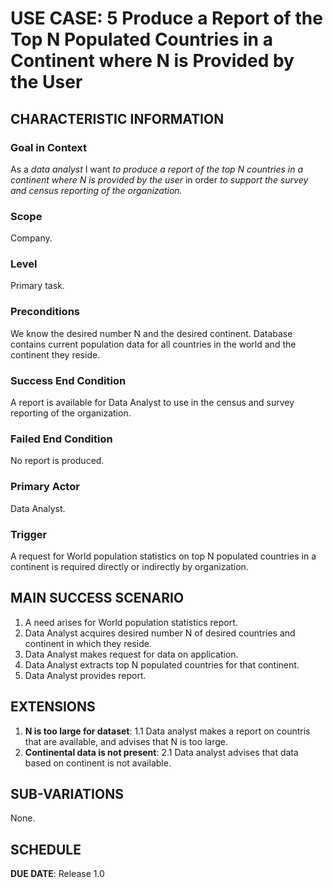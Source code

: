 # USE CASE: 5 Produce a Report of the Top N Populated Countries in a Continent where N is Provided by the User

## CHARACTERISTIC INFORMATION

### Goal in Context

As a *data analyst* I want *to produce a report of the top N countries in a continent where N is provided by the user* in order *to support the survey and census reporting of the organization.*
### Scope

Company.

### Level

Primary task.

### Preconditions

We know the desired number N and the desired continent. Database contains current population data for all countries in the world and the continent they reside.

### Success End Condition

A report is available for Data Analyst to use in the census and survey reporting of the organization.

### Failed End Condition

No report is produced.

### Primary Actor

Data Analyst.

### Trigger

A request for World population statistics on top N populated countries in a continent is required directly or indirectly by organization.

## MAIN SUCCESS SCENARIO

1. A need arises for World population statistics report.
2. Data Analyst acquires desired number N of desired countries and continent in which they reside.
3. Data Analyst makes request for data on application.
4. Data Analyst extracts top N populated countries for that continent.
5. Data Analyst provides report.

## EXTENSIONS

1. **N is too large for dataset**:
    1.1 Data analyst makes a report on countris that are available, and advises that N is too large.
2. **Continental data is not present**:
	2.1 Data analyst advises that data based on continent is not available.

## SUB-VARIATIONS

None.

## SCHEDULE

**DUE DATE**: Release 1.0
